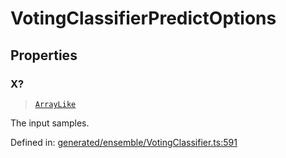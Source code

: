 # VotingClassifierPredictOptions

## Properties

### X?

> [`ArrayLike`](../types/ArrayLike.md)

The input samples.

Defined in:  [generated/ensemble/VotingClassifier.ts:591](https://github.com/transitive-bullshit/scikit-learn-ts/blob/122b3c0/packages/sklearn/src/generated/ensemble/VotingClassifier.ts#L591)
